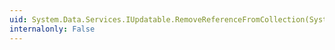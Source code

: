 ```yaml
---
uid: System.Data.Services.IUpdatable.RemoveReferenceFromCollection(System.Object,System.String,System.Object)
internalonly: False
---
```

